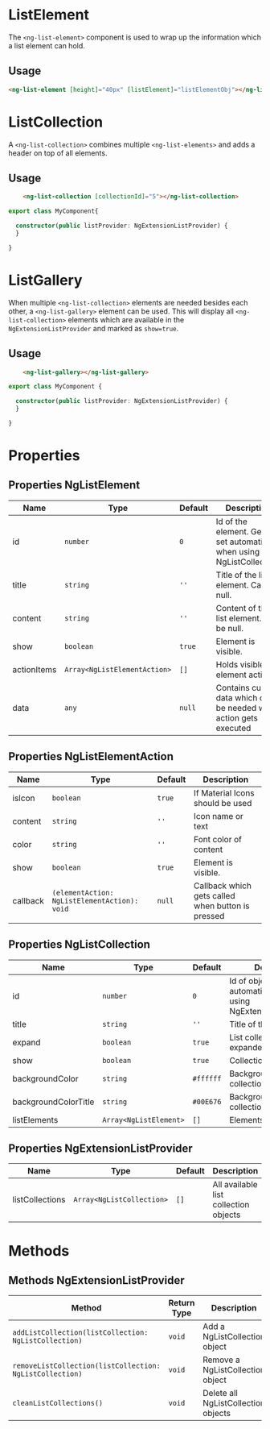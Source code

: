 # ListElement

The `<ng-list-element>` component is used to wrap up the information which a list element can hold.

## Usage

```html
<ng-list-element [height]="40px" [listElement]="listElementObj"></ng-list-element>
```

# ListCollection

A `<ng-list-collection>` combines multiple `<ng-list-elements>` and adds a header on top of all elements.
 
## Usage

```html
    <ng-list-collection [collectionId]="5"></ng-list-collection>
```

```typescript
export class MyComponent{

  constructor(public listProvider: NgExtensionListProvider) {
  }

}
```

# ListGallery

When multiple `<ng-list-collection>` elements are needed besides each other, a `<ng-list-gallery>` element can be used.
This will display all `<ng-list-collection>` elements which are available in the `NgExtensionListProvider`
and marked as `show=true`. 

## Usage

```html
    <ng-list-gallery></ng-list-gallery>
```

```typescript
export class MyComponent {

  constructor(public listProvider: NgExtensionListProvider) {
  }

}
```

# Properties

## Properties NgListElement

|Name|Type|Default|Description|
|----|----|-------|-----------|
|id|`number`|`0`|Id of the element. Gets set automatically when using a NgListCollection.|
|title|`string`|`''`|Title of the list element. Can be null.|
|content|`string`|`''`|Content of the list element. Can be null.|
|show|`boolean`|`true`|Element is visible.|
|actionItems|`Array<NgListElementAction>`|`[]`|Holds visible element actions|
|data|`any`|`null`|Contains custom data which can be needed when action gets executed|

## Properties NgListElementAction

|Name|Type|Default|Description|
|----|----|-------|-----------|
|isIcon|`boolean`|`true`|If Material Icons should be used|
|content|`string`|`''`|Icon name or text|
|color|`string`|`''`|Font color of content|
|show|`boolean`|`true`|Element is visible.|
|callback|`(elementAction: NgListElementAction): void`|`null`|Callback which gets called when button is pressed|

## Properties NgListCollection

|Name|Type|Default|Description|
|----|----|-------|-----------|
|id|`number`|`0`|Id of object. Gets set automatically when using NgExtensionListProvider.|
|title|`string`|`''`|Title of the list collection.|
|expand|`boolean`|`true`|List collection is expanded.|
|show|`boolean`|`true`|Collection is visible|
|backgroundColor|`string`|`#ffffff`|Background color of collection|
|backgroundColorTitle|`string`|`#00E676`|Background color of collection title|
|listElements|`Array<NgListElement>`|`[]`|Elements in collection|

## Properties NgExtensionListProvider

|Name|Type|Default|Description|
|----|----|-------|-----------|
|listCollections|`Array<NgListCollection>`|`[]`|All available list collection objects|

# Methods

## Methods NgExtensionListProvider

|Method|Return Type|Description|
|------|-----------|-----------|
|`addListCollection(listCollection: NgListCollection)`|`void`|Add a NgListCollection object|
|`removeListCollection(listCollection: NgListCollection)`|`void`|Remove a NgListCollection object|
|`cleanListCollections()`|`void`|Delete all NgListCollection objects|
